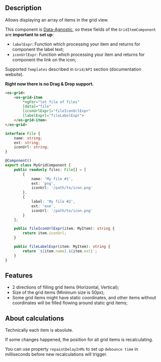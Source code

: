 ## Description

Allows displaying an array of items in the grid view.

This component is [Data-Agnostic](https://indepth.dev/posts/1314/agnostic-components-in-angular),
so these fields of the `GridItemComponent` are **important to set up**:

- `labelExpr`: Function which processing your item and returns for component the label text;
- `iconUrlExpr`: Function which processing your item and returns for component the link on the icon;

Supported `Templates` described in `Grid/API` section (documentation website).

**Right now there is no Drag & Drop support.**

```html
<os-grid>
    <os-grid-item
        *ngFor="let file of files"
        [data]="file"
        [iconUrlExpr]="fileIconUrlExpr"
        [labelExpr]="fileLabelExpr">
    </os-grid-item>
</os-grid>
```

```typescript
interface File {
    name: string;
    ext: string;
    iconUrl: string;
}

@Component()
export class MyGridComponent {
    public readonly files: File[] = [
        {
            name: 'My file #1',
            ext: 'png',
            iconUrl: '/path/to/icon.png'
        },
        {
            label: 'My file #2',
            ext: 'exe',
            iconUrl: '/path/to/icon.png'
        }
    ];

    public fileIconUrlExpr(item: MyItem): string {
        return item.iconUrl;
    }

    public fileLabelExpr(item: MyItem): string {
        return `${item.name}.${item.ext}`;
    }
}
```

## Features

- 2 directions of filling grid items (Horizontal, Vertical);
- Size of the grid items (Minimum size is 50px);
- Some grid items might have static coordinates, and other items without
coordinates will be filled flowing around static grid items;

## About calculations

Technically each item is absolute.

If some changes happened, the position for all grid items is recalculating.

You can use property `repaintDelayInMs` to set up `debounce time`
in milliseconds before new recalculations will trigger.
